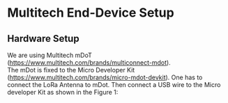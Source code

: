 # Multitech End-Device Setup

## Hardware Setup

We are using Multitech mDoT (https://www.multitech.com/brands/multiconnect-mdot).  
The mDot is fixed to the Micro Developer Kit (https://www.multitech.com/brands/micro-mdot-devkit). 
One has to connect the LoRa Antenna to mDot. Then connect a USB wire to the Micro developer Kit
as shown in the Figure 1:
